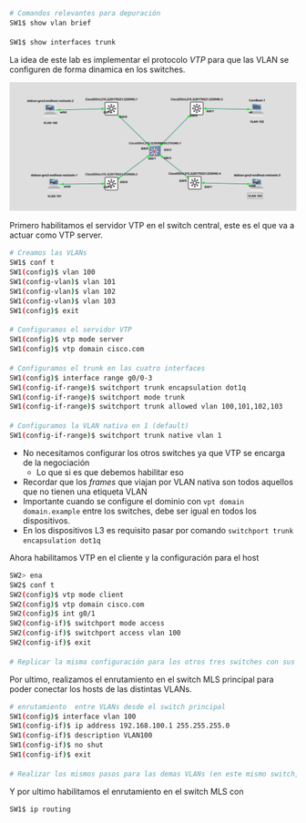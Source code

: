 ``` bash
# Comandos relevantes para depuración 
SW1$ show vlan brief

SW1$ show interfaces trunk
```

La idea de este lab es implementar el protocolo _VTP_ para que las VLAN se configuren de forma dinamica en los switches.

![](_anexos_/Screenshot%20from%202024-01-10%2004-30-49.png)

Primero habilitamos el servidor VTP en el switch central, este es el que va a actuar como VTP server.

``` bash
# Creamos las VLANs 
SW1$ conf t
SW1(config)$ vlan 100
SW1(config-vlan)$ vlan 101
SW1(config-vlan)$ vlan 102
SW1(config-vlan)$ vlan 103
SW1(config)$ exit

# Configuramos el servidor VTP
SW1(config)$ vtp mode server
SW1(config)$ vtp domain cisco.com 

# Configuramos el trunk en las cuatro interfaces 
SW1(config)$ interface range g0/0-3
SW1(config-if-range)$ switchport trunk encapsulation dot1q 
SW1(config-if-range)$ switchport mode trunk 
SW1(config-if-range)$ switchport trunk allowed vlan 100,101,102,103

# Configuramos la VLAN nativa en 1 (default)
SW1(config-if-range)$ switchport trunk native vlan 1
```

- No necesitamos configurar los otros switches ya que VTP se encarga de la negociación
	- Lo que si es que debemos habilitar eso
- Recordar que los _frames_ que viajan por VLAN nativa son todos aquellos que no tienen una etiqueta VLAN
- Importante cuando se configure el dominio con `vpt domain domain.example` entre los switches, debe ser igual en todos los dispositivos. 
- En los dispositivos L3 es requisito pasar por comando `switchport trunk encapsulation dot1q`

Ahora habilitamos VTP en el cliente y la configuración para el host
``` bash
SW2> ena
SW2$ conf t
SW2(config)$ vtp mode client
SW2(config)$ vtp domain cisco.com
SW2(config)$ int g0/1
SW2(config-if)$ switchport mode access
SW2(config-if)$ switchport access vlan 100
SW2(config-if)$ exit

# Replicar la misma configuración para los otros tres switches con sus respectivas VLANs
```

Por ultimo, realizamos el enrutamiento en el switch MLS principal para poder conectar los hosts de las distintas VLANs.
``` bash
# enrutamiento  entre VLANs desde el switch principal
SW1(config)$ interface vlan 100
SW1(config-if)$ ip address 192.168.100.1 255.255.255.0
SW1(config-if)$ description VLAN100
SW1(config-if)$ no shut
SW1(config-if)$ exit

# Realizar los mismos pasos para las demas VLANs (en este mismo switch, claro)
```

Y por ultimo habilitamos el enrutamiento en el switch MLS con 
``` bash
SW1$ ip routing
```